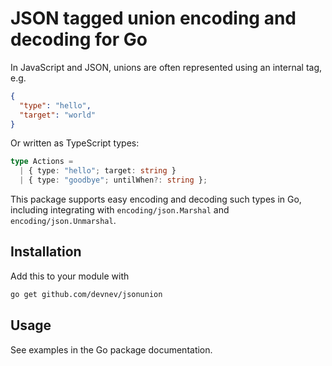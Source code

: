 # JSON tagged union encoding and decoding for Go

In JavaScript and JSON, unions are often represented using an internal tag, e.g.

```json
{
  "type": "hello",
  "target": "world"
}
```

Or written as TypeScript types:

```ts
type Actions =
  | { type: "hello"; target: string }
  | { type: "goodbye"; untilWhen?: string };
```

This package supports easy encoding and decoding such types in Go, including
integrating with `encoding/json.Marshal` and `encoding/json.Unmarshal`.

## Installation

Add this to your module with

```sh
go get github.com/devnev/jsonunion
```

## Usage

See examples in the Go package documentation.
